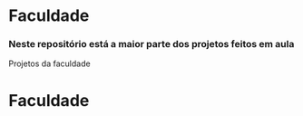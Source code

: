 # Faculdade
### Neste repositório está a maior parte dos projetos feitos em aula
Projetos da faculdade

# Faculdade
